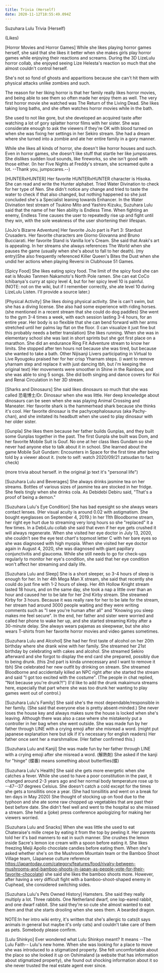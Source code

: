 ```yaml
---
title: Trivia (Herself)
date: 2020-11-12T18:55:49.094Z
---
```

Suzuhara Lulu Trivia (Herself)

(Likes)

[Horror Movies and Horror Games]
While she likes playing horror games herself, she said that she likes it better when she makes girls play horror games while enjoying their reactions and screams.
During the 3D LizeLulu horror collab, she enjoyed seeing Lize Helesta's reaction so much that she almost couldn't control herself.

She's not so fond of ghosts and apparitions because she can't hit them with physical attacks unlike zombies and such.

The reason for her liking horror is that her family really likes horror movies, and being able to see them so often made her enjoy them as well. The very first horror movie she watched was The Return of the Living Dead.
She likes taking long baths, and she often watches horror movies while in the bath.

She used to not like gore, but she developed an acquired taste after watching a lot of gory splatter horror films with her sister.
She was considerate enough to ask the viewers if they're OK with blood turned on when she was fixing her settings in her Sekiro stream.
She had a dream where she turned into a zombie and ate her entire family in a gory manner.

While she likes all kinds of horror, she doesn't like horror houses and such.
Even in horror games, she doesn't like stuff that startle her like jumpscares. She dislikes sudden loud sounds, like fireworks, so she isn't good with those either. (In her Five Nights at Freddy's stream, she screamed quite a lot. --Thank you, jumpscares.--)

[HUNTERxHUNTER]
Her favorite HUNTERxHUNTER character is Hisoka.
She can read and write the Hunter alphabet.
Tried Water Divination to check for her type of Nen. She didn't notice any change and tried to taste the water to check if that also changed, but nothing happened so she just concluded she's a Specialist leaning towards Enhancer.
In the Water Divination test stream of Tsukino Mito and Yashiro Kizuku, Suzuhara Lulu said that the name of her Nen ability is Endless Time. When fighting an enemy, Endless Time causes the user to repeatedly rise up and fight until they win, with the sole weakness of the user shortening their lifespan.

[JoJo's Bizarre Adventure]
Her favorite JoJo part is Part 3: Stardust Crusaders.
Her favorite characters are Giorno Giovanna and Bruno Bucciarati.
Her favorite Stand is Vanilla Ice's Cream.
She said that Araki's art is appealing.
In her streams she always references The World when she pauses the game (usually when she's about to fall to her death).
(my entry)She also frequently referenced Killer Queen's Bites the Dust when she undid her actions when playing Reversi in Clubhouse 51 Games.

[Spicy Food]
She likes eating spicy food.
The limit of the spicy food she can eat is Mouko Tanmen Nakamoto's North Pole ramen.
She can eat CoCo Ichibanya's curry at spicy level 4, but for her spicy level 10 is painful. (NOTE: not on the wiki, but if I remember correctly, she ate level 10 during LizeLulu Listen. I'll provide a source later.)

[Physical Activity]
She likes doing physical activity.
She is can't swim, but she has a diving license. She also had some experience with riding horses.
(she mentioned in a recent stream that she could do dog paddles)
She went to the gym 3-4 times a week, with each session lasting 3-4 hours, for an entire year.
Her body is so flexible that she can bend forward with her arms stretched until her palms lay flat on the floor. (I can visualize it just fine but this probably needs a better translation)
She likes running. When she was in elementary school she was last in short sprints but she got first place on a marathon.
She did an endurance Ring Fit Adventure stream to know her limits. She stopped after ten hours not because she was tired, but because she wanted to take a bath.
Other Nijisanji Livers participating in Virtual to Live Ryougoku praised her for her crisp Yharnam steps. (i want to remove yharnam step and replace it with just dancing tbh, but i'm keeping the original text)
Her movements were smoother in Shine in the Rainbow, and she was able to sing 5 songs.
She did both singing and dance covers for Koi and Renai Circulation in her 3D stream.

[Sharks and Dinosaurs]
She said likes dinosaurs so much that she was called 恐竜博士/Dr. Dinosaur when she was little. Her deep knowledge about dinosaurs can be seen when she was playing Animal Crossing and Maneater.
Her favorite shark is the hammerhead shark because she thinks it's cool.
Her favorite dinosaur is the pachycephalosaurus (aka Pachy-chan), and she imitated its headbutt when she used to play dinosaur with her older sister.

[Gunpla]
She likes them because her father builds Gunplas, and they built some Gunplas together in the past. The first Gunpla she built was Dom, and her favorite Mobile Suit is Gouf.
No one at her class likes Gundam so she never had anyone else to talk about it in school.
She learned about the game Mobile Suit Gundam: Encounters in Space for the first time after being told by a viewer about it. (note to self: watch 2020/09/21 zatsudan to fact check)

(more trivia about herself. in the original jp text it's "personal life")

[Suzuhara Lulu and Beverages]
She always drinks jasmine tea on her streams. Bottles of various sizes of jasmine tea are stocked in her fridge.
She feels tingly when she drinks cola. As Debidebi Debiru said, "That's a proof of being a demon."

[Suzuhara Lulu's Eye Condition]
She has bad eyesight so she always wears contact lenses. (Her visual acuity is around 0.02 with astigmatism. She bought eyeglasses on September 4, 2019.)
In her 11th Bloodborne stream, her right eye hurt due to streaming very long hours so she "replaced" it a few times. In a DebiLulu collab she said that even if her eye gets crushed it will always regenerate.
When she visited her eye doctor in July 13, 2020, she couldn't see the eye test chart's topmost letter C with her bare eyes so she was diagnosed with high myopia.
When she visited her eye doctor again in August 4, 2020, she was diagnosed with giant papillary conjunctivitis and glaucoma. While she still needs to go for check-ups regularly to monitor her eye's condition, she said that her eye condition won't affect her streaming and daily life.

[Suzuhara Lulu and Sleep]
She is a short sleeper, so 3-4 hours of sleep is enough for her.
In her 4th Mega Man X stream, she said that recently she could do just fine with 1-2 hours of sleep.
Her 4th Hollow Knight stream lasted 18 hours, and on the same day, she took a nap a little over than an hour and caused her to be late for her 2nd Kirby stream. She streamed Kirby for 3 hours.
Because it was really rare for her to be late for the stream, her stream had around 3000 people waiting and they were writing comments such as "I see you're human after all" and "Knowing you sleep makes me feel secure". In the end, her father and sister were worried and called her phone to wake her up, and she started streaming Kirby after a 30-minute delay.
She always wears pajamas as sleepwear, but she also wears T-shirts from her favorite horror movies and video games sometimes.

[Suzuhara Lulu and Alcohol]
She had her first taste of alcohol on her 20th birthday where she drank wine with her family.
She streamed her 21st birthday by celebrating with cakes and alcohol. She streamed Sekiro afterward and she forgot to display the end card she prepared, possibly due to being drunk. (this 2nd part is kinda unnecessary and I want to remove it tbh)
She celebrated her new outfit by drinking on stream. She streamed Bloodborne and accidentally killed an NPC right after she started the stream and said "I got too excited with the costume". (The people in chat replied, "Not because you're drunk?!")
(I'd like to add the drunk makaimura streams here, especially that part where she was too drunk her wanting to play games went out of control.)

[Suzuhara Lulu's Family]
She said she's the most dependable/responsible in her family. (She said that everyone else is pretty absent-minded.)
She never loses the house key and always makes sure the house is locked when she's leaving. Although there was also a case where she mistakenly put a controller in her bag when she went outside.
She was made fun by her father through LINE with a crying emoji after she misread a word. (might put japanese explanation here but idk if it's necessary for english readers)
Her father once sent her a marshmallow. (Her father confirmed this.)

[Suzuhara Lulu and Kanji]
She was made fun by her father through LINE with a crying emoji after she misread a word. (解熱剤)
She asked if the kanji for "hinge" (蝶番) means something about butterflies(蝶)

[Suzuhara Lulu's Health]
She said she gets more energetic when she catches a fever.
While she used to have a poor constitution in the past, it changed around 2-3 years ago and her normal body temperature rose up to --47--37 degrees Celsius. She doesn't catch a cold except for the times she gets a tonsillitis once a year. (She had tonsillitis and went on a break for ten days in May 2020)
She thought of stocking up on food due to the typhoon and she ate some raw chopped up vegetables that are past their best before date. She didn't feel well and went to the hospital so she missed a stream. She held a (joke) press conference apologizing for making her viewers worried.

[Suzuhara Lulu and Snacks]
When she was little she used to eat Chateraise's mille crepe by eating it from the top by peeling it. Her parents told her it's bad manners to eat in such manner.
She crushes the lemon inside Sacre's lemon ice cream with a spoon before eating it.
She likes freezing Meiji Apollo chocolate candies before eating them.
When she's asked whether she's on the Mushroom Mountain team or the Bamboo Shoot Village team, (Japanese culture reference https://japantoday.com/category/features/food/rivalry-between-mushrooms-and-bamboo-shoots-in-japan-as-people-vote-for-their-favorite-chocolate) she said she likes the bamboo shoots more. However, after having a very difficult fight with a bamboo-shoot-shaped enemy in Cuphead, she considered switching sides. 

[Suzuhara Lulu's Pets Owned History]
Hamsters. She said they really multiply a lot.
Three rabbits. One Netherland dwarf, one lop-eared rabbit, and one dwarf rabbit. She said they're so cute she almost wanted to eat them and that she starts drooling when she sees them.
A bearded dragon.

NOTE:In her intro wiki entry, it's written that she's allergic to cats(it says animals in general but maybe it's only cats) and couldn't take care of them as pets. Somebody please confirm.

[Lulu Shinkyo]
Ever wondered what Lulu Shinkyo meant? It means --The Lulu Faith-- Lulu's new home.
When she was looking for a place to move she was introduced to a stigmatized property.
She felt uncomfortable about the place so she looked it up on Oshimaland (a website that has information about stigmatized property), she found out shocking information about it so she never trusted the real estate agent ever since.
















